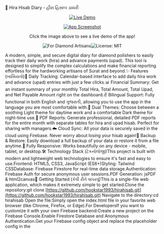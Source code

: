 💎 Hira Hisab Diary - હીરા હિસાબ ડાયરી<p align="center"><a href="https://hookstar1993.github.io/hirahisab" target="_blank"><img src="https://www.google.com/search?q=https://img.shields.io/badge/Live-Demo-brightgreen%3Fstyle%3Dfor-the-badge%26logo%3Dgithub" alt="Live Demo"></a></p><p align="center"><a href="https://hookstar1993.github.io/hirahisab" target="_blank"><img src="https://www.google.com/search?q=https://placehold.co/800x450/FFFAEB/1E293B%3Ftext%3DHira%2520Hisab%2520Diary%250AApp%2520Interface" alt="App Screenshot"></a></p><p align="center">Click the image above to see a live demo of the app!</p><p align="center"><img src="https://www.google.com/search?q=https://img.shields.io/badge/Made%2520for-Diamond%2520Artisans-brightgreen%3Fstyle%3Dfor-the-badge" alt="For Diamond Artisans"><img src="https://www.google.com/search?q=https://img.shields.io/badge/License-MIT-blue.svg%3Fstyle%3Dfor-the-badge" alt="License: MIT"></p>A modern, simple, and secure digital diary for diamond polishers to easily track their daily work (hira) and advance payments (upad). This tool is designed to simplify the complex calculations and make financial reporting effortless for the hardworking artisans of Surat and beyond.✨ Features (ખાસિયતો)📅 Daily Tracking: Calendar-based interface to add daily hira work and advance (upad) entries with just a few clicks.📊 Financial Summary: Get an instant summary of your monthly Total Hira, Total Amount, Total Upad, and Net Payable Amount right on the dashboard.✌️ Bilingual Support: Fully functional in both English and ગુજરાતી, allowing you to use the app in the language you are most comfortable with.🎨 Dual Themes: Choose between a soothing Light theme for daytime work and a comfortable Dark theme for night-time use.📄 PDF Reports: Generate professional, detailed PDF reports for the entire month with separate tables for hira and upad hisab. Perfect for sharing with managers.☁️ Cloud Sync: All your data is securely saved in the cloud using Firebase. Never worry about losing your hisab again!🔄 Backup & Restore: Easily download a full backup of your data or restore it from a file anytime.📱 Fully Responsive: Works beautifully on any device - mobile, tablet, or desktop.🛠️ Technology Stack (ટેકનોલોજી)This project is built with modern and lightweight web technologies to ensure it's fast and easy to use.Frontend: HTML5, CSS3, JavaScript (ES6+)Styling: Tailwind CSSDatabase: Firebase Firestore for real-time data storage.Authentication: Firebase Auth for secure anonymous user sessions.PDF Generation: jsPDF & html2canvas🚀 Getting Started (કેવી રીતે વાપરવું)This is a single-file web application, which makes it extremely simple to get started.Clone the repository:git clone [https://github.com/hookstar1993/hirahisab.git](https://github.com/hookstar1993/hirahisab.git)
Navigate to the directory:cd hirahisab
Open the file:Simply open the index.html file in your favorite web browser (like Chrome, Firefox, or Edge).For DevelopersIf you want to customize it with your own Firebase backend:Create a new project on the Firebase Console.Enable Firestore Database and Anonymous Authentication.Get your Firebase config object and replace the placeholder config in the <script type="module"> section of index.html.💡 Future Plans (ભવિષ્યના સુધારા)This project has a lot of potential for growth. Here are some features planned for the future:[ ] Expense Tracking: Add a module to track monthly expenses to calculate net profit.[ ] Party-wise Ledger: Manage Jama/Udhar hisab for different managers or companies.[ ] Graphical Reports: A dashboard with charts to visualize monthly and yearly earnings.[ ] User Accounts: Option to sign in with a Google account or phone number to sync data across multiple devices securely.❤️ Contributing (યોગદાન)Contributions are what make the open-source community such an amazing place to learn, inspire, and create. Any contributions you make are greatly appreciated.If you have a suggestion that would make this better, please fork the repo and create a pull request. You can also simply open an issue with the tag "enhancement".📄 License (લાઇસન્સ)This project is licensed under the MIT License. See the LICENSE file for more information.👨‍💻 Maker (બનાવનાર)This project is developed and maintained by Kishan.Instagram: @hookstar1993Made with ❤️ for the diamond artisans of India.
